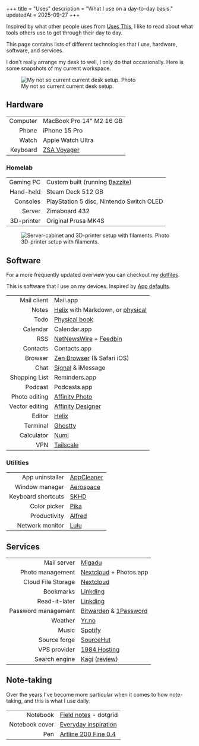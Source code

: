 +++
title = "Uses"
description = "What I use on a day-to-day basis."
updatedAt = 2025-09-27
+++

Inspired by what other people uses from [Uses This], I like to read about what
tools others use to get through their day to day.

This page contains lists of different technologies that I use, hardware,
software, and services.

I don't really arrange my desk to well, I only do that occasionally. Here is
some snapshots of my current workspace.

<figure>
  <img
    src="setup.webp"
    alt="My not so current current desk setup. Photo">
  <figcaption>
    My not so current current desk setup.
  </figcaption>
</figure>

## Hardware

|          |                          |
| -------: | :----------------------- |
| Computer | MacBook Pro 14" M2 16 GB |
|    Phone | iPhone 15 Pro            |
|    Watch | Apple Watch Ultra        |
| Keyboard | [ZSA Voyager]            |

<!-- TODO: Add new photo of new setup --->

### Homelab

|            |                                          |
| ---------: | :--------------------------------------- |
|  Gaming PC | Custom built (running [Bazzite])         |
|  Hand-held | Steam Deck 512 GB                        |
|   Consoles | PlayStation 5 disc, Nintendo Switch OLED |
|     Server | Zimaboard 432                            |
| 3D-printer | Original Prusa MK4S                      |

<figure>
  <img
    src="3d-pegboard.webp"
    alt="Server-cabinet and 3D-printer setup with filaments. Photo">
  <figcaption>
    3D-printer setup with filaments.
  </figcaption>
</figure>

## Software

For a more frequently updated overview you can checkout my [dotfiles].

This is software that I use on my devices. Inspired by [App defaults].

|                |                                                    |
| -------------: | :------------------------------------------------- |
|    Mail client | Mail.app                                           |
|          Notes | [Helix] with Markdown, or [physical](#note-taking) |
|           Todo | [Physical book](#note-taking)                      |
|       Calendar | Calendar.app                                       |
|            RSS | [NetNewsWire] + [Feedbin]                          |
|       Contacts | Contacts.app                                       |
|        Browser | [Zen Browser] (& Safari iOS)                       |
|           Chat | [Signal] & iMessage                                |
|  Shopping List | Reminders.app                                      |
|        Podcast | Podcasts.app                                       |
|  Photo editing | [Affinity Photo]                                   |
| Vector editing | [Affinity Designer]                                |
|         Editor | [Helix]                                            |
|       Terminal | [Ghostty]                                          |
|     Calculator | [Numi]                                             |
|            VPN | [Tailscale]                                        |

### Utilities

|                    |              |
| -----------------: | :----------- |
|    App uninstaller | [AppCleaner] |
|     Window manager | [Aerospace]  |
| Keyboard shortcuts | [SKHD]       |
|       Color picker | [Pika]       |
|       Productivity | [Alfred]     |
|    Network monitor | [Lulu]       |

## Services

|                     |                                      |
| ------------------: | :----------------------------------- |
|         Mail server | [Migadu]                             |
|    Photo management | [Nextcloud] + Photos.app             |
|  Cloud File Storage | [Nextcloud]                          |
|           Bookmarks | [Linkding]                           |
|       Read-it-later | [Linkding]                           |
| Password management | [Bitwarden] & [1Password]            |
|             Weather | [Yr.no]                              |
|               Music | [Spotify]                            |
|        Source forge | [SourceHut]                          |
|        VPS provider | [1984 Hosting][1984]                 |
|       Search engine | [Kagi] ([review](/blog/kagi-review)) |

## Note-taking

Over the years I've become more particular when it comes to how note-taking, and
this is what I use daily.

|                |                                           |
| -------------: | :---------------------------------------- |
|       Notebook | [Field notes] - dotgrid                   |
| Notebook cover | [Everyday inspiration][field_notes_cover] |
|            Pen | [Artline 200 Fine 0.4][pen]               |

[Affinity Designer]: https://affinity.serif.com/en-us/designer
[Affinity Photo]: https://affinity.serif.com/en-us/photo
[Zen Browser]: https://zen-browser.app
[Bitwarden]: https://bitwarden.com
[Mattermost]: https://mattermost.com
[NetNewsWire]: https://netnewswire.com
[Feedbin]: https://feedbin.com
[Nextcloud]: https://nextcloud.com
[Numi]: https://numi.app
[Signal]: https://signal.org
[Ghostty]: https://ghostty.org/
[SKHD]: https://github.com/koekeishiya/skhd
[Spotify]: https://spotify.com
[VSCodium]: https://github.com/VSCodium/vscodium
[Yr.no]: https://apps.apple.com/jo/app/yr-no/id490989206
[1984]: https://1984hosting.com
[Migadu]: https://migadu.com
[migadu_review]: /blog/migadu-review
[LuLu]: https://objective-see.com/products/lulu.html
[AppCleaner]: https://freemacsoft.net/appcleaner/
[dotfiles]: https://git.sr.ht/~timharek/dotfiles
[ZSA Voyager]: https://www.zsa.io/voyager
[Uses this]: https://usesthis.com/
[SourceHut]: https://sourcehut.org
[Helix]: https://helix-editor.com/
[Linkding]: https://github.com/sissbruecker/linkding
[1Password]: https://1password.com
[Pika]: https://superhighfives.com/pika
[Alfred]: https://www.alfredapp.com/
[Field notes]: https://fieldnotesbrand.com/
[field_notes_cover]:
  https://fieldnotesbrand.com/products/everyday-inspiration-leather-notebook-cover
[pen]: https://www.amazon.com/Artline-Black-Fineliner-point-0-4mm/dp/B003UH1A40
[App defaults]: https://defaults.rknight.me/
[Tailscale]: https://tailscale.com/
[bazzite]: https://bazzite.gg
[kagi]: https://kagi.com
[Aerospace]: https://github.com/nikitabobko/AeroSpace

